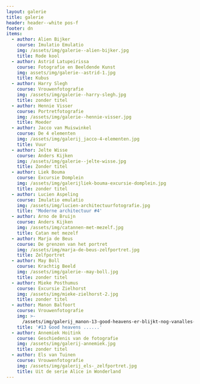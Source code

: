 ```yaml
---
layout: galerie
title: galerie
header: header--white pos-f
footer: dn
items:
  - author: Alien Bijker
    course: Imulatio Emulatio
    img: /assets/img/galerie--alien-bijker.jpg
    title: Rode kool
  - author: Astrid Latupeirissa
    course: Fotografie en Beeldende Kunst
    img: assets/img/galerie--astrid-1.jpg
    title: Kubus
  - author: Harry Slegh
    course: Vrouwenfotografie
    img: /assets/img/galerie--harry-slegh.jpg
    title: zonder titel
  - author: Hennie Visser
    course: Portretfotografie
    img: /assets/img/galerie--hennie-visser.jpg
    title: Moeder
  - author: Jacco van Muiswinkel
    course: De 4 elementen
    img: /assets/img/galerij_jacco-4-elementen.jpg
    title: Vuur
  - author: Jelte Wisse
    course: Anders Kijken
    img: /assets/img/galerie--jelte-wisse.jpg
    title: Zonder titel
  - author: Liek Bouma
    course: Excursie Domplein
    img: /assets/img/galerijliek-bouma-excursie-domplein.jpg
    title: zonder titel
  - author: Lucien Aspeling
    course: Imulatio emulatio
    img: /assets/img/lucien-architectuurfotografie.jpg
    title: 'Moderne architectuur #4'
  - author: Arno de Bruijn
    course: Anders Kijken
    img: /assets/img/catannen-met-mezelf.jpg
    title: Catan met mezelf
  - author: Marja de Beus
    course: De grenzen van het portret
    img: /assets/img/marja-de-beus-zelfportret.jpg
    title: Zelfportret
  - author: May Boll
    course: Krachtig Beeld
    img: /assets/img/galerie--may-boll.jpg
    title: zonder titel
  - author: Mieke Posthumus
    course: Excursie Zielhorst
    img: /assets/img/mieke-zielhorst-2.jpg
    title: zonder titel
  - author: Manon Balfoort
    course: Vrouwenfotografie
    img: >-
      /assets/img/galerij_manon-13-good-heavens-er-blijkt-nog-vanalles-te-volgen.jpg
    title: '#13 Good heavens ......'
  - author: Annemiek Hoitink
    course: Geschiedenis van de fotografie
    img: /assets/img/galerij-annemiek.jpg
    title: zonder titel
  - author: Els van Tuinen
    course: Vrouwenfotografie
    img: /assets/img/galerij_els-_zelfportret.jpg
    title: Uit de serie Alice in Wonderland
---
```


